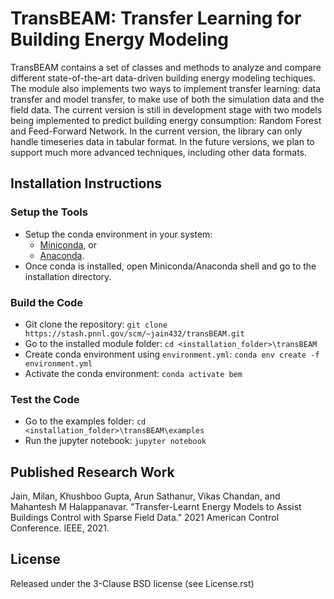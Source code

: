 TransBEAM: Transfer Learning for Building Energy Modeling
=======================================================

TransBEAM contains a set of classes and methods to analyze and compare different state-of-the-art data-driven building energy modeling techiques. The module also implements two ways to implement transfer learning: data transfer and model transfer, to make use of both the simulation data and the field data.  The current version is still in development stage with two models being implemented to predict building energy consumption: Random Forest and Feed-Forward Network. In the current version, the library can only handle timeseries data in tabular format. In the future versions, we plan to support much more advanced techniques, including other data formats. 

Installation Instructions
-------------------------

### Setup the Tools
- Setup the conda environment in your system:
	- [Miniconda](https://docs.conda.io/en/latest/miniconda.html), or 
	- [Anaconda](https://docs.anaconda.com/anaconda/install/).
- Once conda is installed, open Miniconda/Anaconda shell and go to the installation directory. 

### Build the Code
- Git clone the repository: `git clone https://stash.pnnl.gov/scm/~jain432/transBEAM.git`
- Go to the installed module folder: `cd <installation_folder>\transBEAM`
- Create conda environment using `environment.yml`: `conda env create -f environment.yml`
- Activate the conda environment: `conda activate bem`

### Test the Code
- Go to the examples folder: `cd <installation_folder>\transBEAM\examples`
- Run the jupyter notebook: `jupyter notebook`

Published Research Work
-----------------------

Jain, Milan, Khushboo Gupta, Arun Sathanur, Vikas Chandan, and Mahantesh M Halappanavar. "Transfer-Learnt Energy Models to Assist Buildings Control with Sparse Field Data." 2021 American Control Conference. IEEE, 2021.

License
-------

Released under the 3-Clause BSD license (see License.rst)
